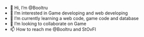 - 👋 Hi, I’m @Booltru
- 👀 I’m interested in Game developing and web developing
- 🌱 I’m currently learning a web code, game code and database
- 💞️ I’m looking to collaborate on Game
- 📫 How to reach me @Booltru and StOvFl

<!---
Booltru/Booltru is a ✨ special ✨ repository because its `README.md` (this file) appears on your GitHub profile.
You can click the Preview link to take a look at your changes.
--->
